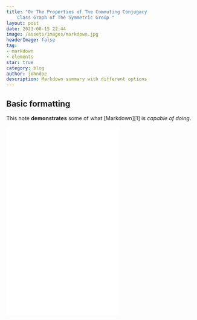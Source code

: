 ```yaml
---
title: "On The Properties of The Commuting Conjugacy
    Class Graph of The Symmetric Group "
layout: post
date: 2023-08-15 22:44
image: /assets/images/markdown.jpg
headerImage: false
tag:
- markdown
- elements
star: true
category: blog
author: johndoe
description: Markdown summary with different options
---
```


## Basic formatting

This note **demonstrates** some of what [Markdown][1] is *capable of doing*.

<embed src="/essays/ccc.pdf" width="max-width" height="500" 
 type="application/pdf">
